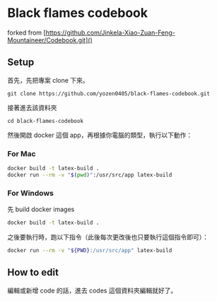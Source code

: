 # Black flames codebook

forked from [https://github.com/Jinkela-Xiao-Zuan-Feng-Mountaineer/Codebook.git]()

## Setup

首先，先把專案 clone 下來。

```terminal
git clone https://github.com/yozen0405/black-flames-codebook.git
```

接著進去該資料夾

```
cd black-flames-codebook
```

然後開啟 docker 這個 app，再根據你電腦的類型，執行以下動作：

### For Mac

```bash
docker build -t latex-build .
docker run --rm -v "$(pwd)":/usr/src/app latex-build
```

### For Windows

先 build docker images

```bash
docker build -t latex-build .
```

之後要執行時，跑以下指令（此後每次更改後也只要執行這個指令即可）：

```bash
docker run --rm -v "${PWD}:/usr/src/app" latex-build
```

## How to edit

編輯或新增 code 的話，進去 codes 這個資料夾編輯就好了。